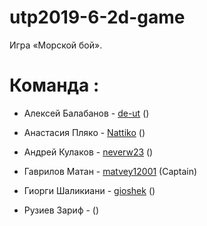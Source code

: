 # utp2019-6-2d-game


Игра «Морской бой».

# Команда : 


- Алексей Балабанов - [de-ut](https://github.com/de-ut) ()

- Анастасия Пляко   - [Nattiko](https://github.com/Nattiko) ()

- Андрей Кулаков    - [neverw23](https://github.com/neverw23) ()
  
- Гаврилов Матан    - [matvey12001](https://github.com/matvey12001) (Captain)

- Гиорги Шаликиани  - [gioshek](https://github.com/gioshek) ()

- Рузиев Зариф      - []() ()
